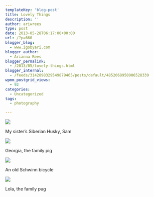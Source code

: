 ```yaml
---
templateKey: 'blog-post'
title: Lovely Things
description: ''
author: ariwrees
type: post
date: 2013-05-28T06:17:00+00:00
url: /?p=660
blogger_blog:
  - www.igobyari.com
blogger_author:
  - Arianna Rees
blogger_permalink:
  - /2013/05/lovely-things.html
blogger_internal:
  - /feeds/3142898329549879465/posts/default/4852068950906528339
wpmm_postgrid_views:
  - 92
categories:
  - Uncategorized
tags:
  - photography

---
```

[![](https://www.igobyari.com/wp-content/uploads/2013/05/sam.jpg)](https://www.igobyari.com/wp-content/uploads/2013/05/sam-1.jpg)

My sister’s Siberian Husky, Sam

[![](https://www.igobyari.com/wp-content/uploads/2013/05/Georgie.jpg)](https://www.igobyari.com/wp-content/uploads/2013/05/Georgie-1.jpg)

Georgia, the family pig

[![](https://www.igobyari.com/wp-content/uploads/2013/05/bikeorange.jpg)](https://www.igobyari.com/wp-content/uploads/2013/05/bikeorange-1.jpg)

An old Schwinn bicycle

[![](https://www.igobyari.com/wp-content/uploads/2013/05/lola.jpg)](https://www.igobyari.com/wp-content/uploads/2013/05/lola-1.jpg)

Lola, the family pug